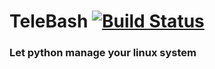 # TeleBash [![Build Status](https://travis-ci.com/sadmonad/TeleBash.svg?branch=master)](https://travis-ci.com/sadmonad/TeleBash)
### Let python manage your linux system